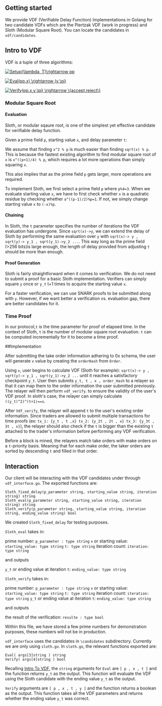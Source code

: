 ## Getting started
We provide VDF (Verifiable Delay Function) Implementations in Golang for two candidate VDFs which are the Piertzak VDF (work in progress) and Sloth (Modular Square Root). You can locate the candidates in
``
vdf/candidates
``.

## Intro to VDF
VDF is a tuple of three algorithms:

<a href="https://www.codecogs.com/eqnedit.php?latex=Setup(\lambda,&space;T)\rightarrow&space;pp" target="_blank"><img src="https://latex.codecogs.com/gif.latex?Setup(\lambda,&space;T)\rightarrow&space;pp" title="Setup(\lambda, T)\rightarrow pp" /></a>

<a href="https://www.codecogs.com/eqnedit.php?latex=Eval(pp,x)&space;\rightarrow&space;(y,\pi)" target="_blank"><img src="https://latex.codecogs.com/gif.latex?Eval(pp,x)&space;\rightarrow&space;(y,\pi)" title="Eval(pp,x) \rightarrow (y,\pi)" /></a>

<a href="https://www.codecogs.com/eqnedit.php?latex=Verify(pp,x,y,\pi)&space;\rightarrow&space;\{accept,reject\}" target="_blank"><img src="https://latex.codecogs.com/gif.latex?Verify(pp,x,y,\pi)&space;\rightarrow&space;\{accept,reject\}" title="Verify(pp,x,y,\pi) \rightarrow \{accept,reject\}" /></a>

### Modular Square Root

#### Evaluation
Sloth, or modular sqaure root, is one of the simplest yet effective candidate for verifiable delay function.

Given a prime field ``p``, starting value ``x``, and delay parameter ``t``:

We assume that finding ``x^2 % p`` is much easier than finding ``sqrt(x) % p``.
This is because the fastest existing algorithm to find modular square root of ``x``
is ``x^((p+1)/4) % p``, which requires a lot more operations than simply squaring ``x``.

This also implies that as the prime field ``p`` gets larger, more operations are required.

To implement Sloth, we first select a prime field ``p`` where ``p%4=3``. When we evaluate starting value ``x``, 
we have to first check whether ``x`` is a quadratic residue by checking whether 
``a^((p-1)/2)%p=1``. If not, we simply change starting value ``x`` to ``(-x)%p``.

#### Chaining

In Sloth, the ``t`` parameter specifies the number of iterations the VDF evaluation has undergone.
Since ``sqrt(x)->y``, we can extend the delay of Sloth by performing the same evaluation over ``y`` with 
``sqrt(x)-> y , sqrt(y)-> y_1 , sqrt(y_1)->y_2 ...``. This way long as the prime field (>256 bits)is large enough, 
the length of delay provided from adjusting ``t`` should be more than enough.

 

#### Proof Generation
Sloth is fairly straightforward when it comes to verification. We do not need to submit a proof 
for a basic Sloth implementation. Verifiers can simply square ``y`` once or ``y_t`` t+1 times to 
acquire the starting value ``x``.

For a faster verification, we can use SNARK proofs to be submitted along with ``y``. 
However, if we want better a verification vs. evaluation gap, there are better candidates 
for it. 

### Time Proof
In our protocol,``t`` is the time parameter for proof of elapsed time. In the context of Sloth, ``t`` 
is the number of modular square root evaluation. ``t`` can be computed incrementally for it to become a time proof.

##Implementation

After submitting the take order information adhering to 0x schema, the user will generate `x` value by creating the `orderHash` from `Order`.

Using `x`, user begins to calculate VDF (Sloth for example): ``sqrt(x)-> y , sqrt(y)-> y_1 , sqrt(y_1)->y_2 ...`` until it reaches a satisfactory checkpoint `y_t`. User then submits `y_t, t , x , order_Hash` to a relayer so that it can map them to the order information the user submitted previously. The relayer will then perform `vdf_verify`.
to ensure the validity of the user's VDF proof. In sloth's case, the relayer can simply calculate `((y_t)^2)^(t+1)==x`. 

After `Vdf_verify`, the relayer will append `t` to the user's existing order information. Since traders are allowed to submit multiple transactions for time proofs (ex: `tx_1: {y_t , t ,x} tx_2: {y_2t , 2t , x} tx_3: {y_3t , 3t , x}`), the relayer should also check if the `t` is bigger than the existing `t` attached to the trader's information before performing any VDF verification.

Before a block is mined, the relayers match take orders with make orders on a `t`-priority basis. Meaning that for each make order, the taker orders are sorted by descending `t` and filled in that order.

## Interaction

Our client will be interacting with the VDF candidates under through `vdf_interface.go`. The exported functions are:
```
Sloth_fixed_delay(p_parameter string, starting_value string, iteration string) string 
Sloth_eval(p_parameter string, starting_value string, iteration string) string  
Sloth_verify(p_parameter string, starting_value string, iteration string, ending_value string) bool 
```
We created `Sloth_fixed_delay` for testing purposes. 

`Sloth_eval` takes in:

prime number: `p_parameter : type string`
`x` or starting value: `starting_value: type string`
`t: type string` iteration count: `iteration: type string`

and outputs

`y_t` or ending value at iteration `t`: `ending_value: type string`

`Sloth_verify` takes in:

prime number: `p_parameter : type string`
`x` or starting value: `starting_value: type string`
`t: type string` iteration count: `iteration: type string`
`y_t` or ending value at iteration `t`: `ending_value: type string`

and outputs

the result of the verification:  `resulte : type bool`

Within this file, we have stored a few prime numbers for demonstration purposes, these numbers will not be in production.

`vdf_interface` uses the candidates in `\candidates` subdirectory. Currently we are only using `sloth.go`. In `sloth.go`, the relevant functions exported are:
```
Eval( args[3]string ) string
Verify( args[4]string ) bool
```

Recalling [Intro To VDF](##intro-to-vdf), the `string` arguments for `Eval` are `[ p , x , t ]` and the function returns `y_t` as the output. This function will evaluate the VDF using the Sloth candidate with the ending value `y_t` as the output. 

`Verify` arguments are ` [ p , x , t , y ] ` and the function returns a boolean as the output. This function takes all the VDF parameters and returns whether the ending value `y_t` was correct.




